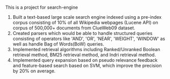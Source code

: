 This is a project for search-engine

1. Built a text-based large scale search engine indexed using a pre-index corpus consisting of 10% of all Wikipedia webpages (Lucene API) on corpus of 500,000+ documents from ClueWeb09 dataset.
2. Created parsers which would be able to handle structured queries consisting of operators like 'AND', 'OR', 'NEAR', 'WEIGHT', 'WINDOW' as well as handle Bag of Words(BoW) queries.
3. Implemented retrieval algorithms including Ranked/Unranked Boolean retrieval method, BM25 retrieval method, and Indri retrieval method.
4. Implemented query expansion based on pseudo relevance feedback and feature-based search based on SVM, which improve the precision by 20% on average.
